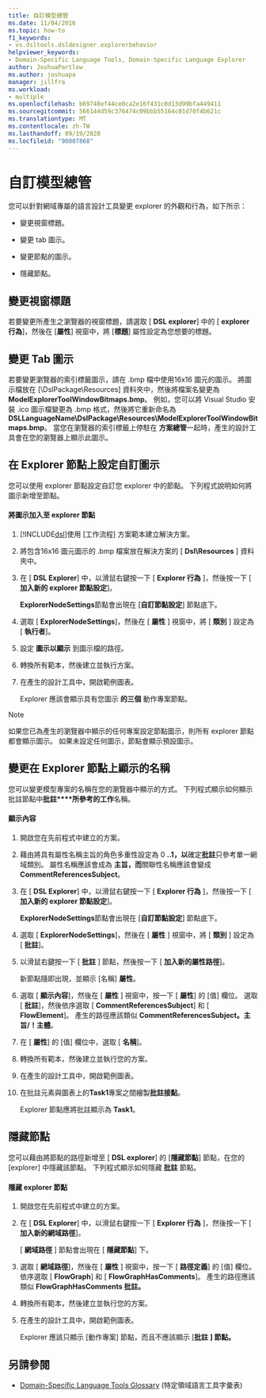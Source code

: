 ```yaml
---
title: 自訂模型總管
ms.date: 11/04/2016
ms.topic: how-to
f1_keywords:
- vs.dsltools.dsldesigner.explorerbehavior
helpviewer_keywords:
- Domain-Specific Language Tools, Domain-Specific Language Explorer
author: JoshuaPartlow
ms.author: joshuapa
manager: jillfra
ms.workload:
- multiple
ms.openlocfilehash: b69748ef44ce0ca2e16f431c0d13d99bfa449411
ms.sourcegitcommit: 566144d59c376474c09bbb55164c01d70f4b621c
ms.translationtype: MT
ms.contentlocale: zh-TW
ms.lasthandoff: 09/19/2020
ms.locfileid: "90807868"
---
```

# <a name="customizing-the-model-explorer"></a>自訂模型總管
您可以針對網域專屬的語言設計工具變更 explorer 的外觀和行為，如下所示：

- 變更視窗標題。

- 變更 tab 圖示。

- 變更節點的圖示。

- 隱藏節點。

## <a name="changing-the-window-title"></a>變更視窗標題
 若要變更所產生之瀏覽器的視窗標題，請選取 [ **DSL explorer**] 中的 [ **explorer 行為**]，然後在 [**屬性**] 視窗中，將 [**標題**] 屬性設定為您想要的標題。

## <a name="changing-the-tab-icon"></a>變更 Tab 圖示
 若要變更瀏覽器的索引標籤圖示，請在 .bmp 檔中使用16x16 圖元的圖示。 將圖示檔放在 [\DslPackage\Resources\] 資料夾中，然後將檔案名變更為 **ModelExplorerToolWindowBitmaps.bmp**。 例如，您可以將 Visual Studio 安裝 .ico 圖示檔變更為 .bmp 格式，然後將它重新命名為 **DSLLanguageName\DslPackage\Resources\ModelExplorerToolWindowBitmaps.bmp**。 當您在瀏覽器的索引標籤上停駐在 **方案總管**一起時，產生的設計工具會在您的瀏覽器上顯示此圖示。

## <a name="setting-custom-icons-on-explorer-nodes"></a>在 Explorer 節點上設定自訂圖示
 您可以使用 explorer 節點設定自訂您 explorer 中的節點。 下列程式說明如何將圖示新增至節點。

#### <a name="to-add-an-icon-to-an-explorer-node"></a>將圖示加入至 explorer 節點

1. [!INCLUDE[dsl](../modeling/includes/dsl_md.md)]使用 [工作流程] 方案範本建立解決方案。

2. 將包含16x16 圖元圖示的 .bmp 檔案放在解決方案的 [ **Dsl\Resources** ] 資料夾中。

3. 在 [ **DSL Explorer**] 中，以滑鼠右鍵按一下 [ **Explorer 行為** ]，然後按一下 [ **加入新的 explorer 節點設定**]。

    **ExplorerNodeSettings**節點會出現在 [**自訂節點設定**] 節點底下。

4. 選取 [ **ExplorerNodeSettings**]，然後在 [ **屬性** ] 視窗中，將 [ **類別** ] 設定為 [ **執行者**]。

5. 設定 **圖示以顯示** 到圖示檔的路徑。

6. 轉換所有範本，然後建立並執行方案。

7. 在產生的設計工具中，開啟範例圖表。

    Explorer 應該會顯示具有您圖示 **的三個** 動作專案節點。

> [!NOTE]
> 如果您已為產生的瀏覽器中顯示的任何專案設定節點圖示，則所有 explorer 節點都會顯示圖示。 如果未設定任何圖示，節點會顯示預設圖示。

## <a name="changing-the-name-displayed-on-an-explorer-node"></a>變更在 Explorer 節點上顯示的名稱
 您可以變更模型專案的名稱在您的瀏覽器中顯示的方式。 下列程式顯示如何顯示批註節點中**批註****所參考的工作**名稱。

#### <a name="to-display-a-property"></a>顯示內容

1. 開啟您在先前程式中建立的方案。

2. 藉由將具有屬性名稱主旨的角色多重性設定為 0 **..1，以**確定**批註**只參考單一網域類別。 屬性名稱應該會成為 **主旨，而**關聯性名稱應該會變成 **CommentReferencesSubject**。

3. 在 [ **DSL Explorer**] 中，以滑鼠右鍵按一下 [ **Explorer 行為** ]，然後按一下 [ **加入新的 explorer 節點設定**]。

     **ExplorerNodeSettings**節點會出現在 [**自訂節點設定**] 節點底下。

4. 選取 [ **ExplorerNodeSettings**]，然後在 [ **屬性** ] 視窗中，將 [ **類別** ] 設定為 [ **批註**]。

5. 以滑鼠右鍵按一下 [ **批註** ] 節點，然後按一下 [ **加入新的屬性路徑**]。

     新節點隨即出現，並顯示 [名稱] **屬性**。

6. 選取 [ **顯示內容**]，然後在 [ **屬性** ] 視窗中，按一下 [ **屬性**] 的 [值] 欄位。 選取 [ **批註**]，然後依序選取 [ **CommentReferencesSubject**] 和 [ **FlowElement**]。 產生的路徑應該類似 **CommentReferencesSubject。主旨/！主體**。

7. 在 [ **屬性**] 的 [值] 欄位中，選取 [ **名稱**]。

8. 轉換所有範本，然後建立並執行您的方案。

9. 在產生的設計工具中，開啟範例圖表。

10. 在批註元素與圖表上的**Task1**專案之間繪製**批註接點**。

     Explorer 節點應將批註顯示為 **Task1**。

## <a name="hiding-nodes"></a>隱藏節點
 您可以藉由將節點的路徑新增至 [ **DSL explorer**] 的 [**隱藏節點**] 節點，在您的 [explorer] 中隱藏該節點。 下列程式顯示如何隱藏 **批註** 節點。

#### <a name="to-hide-an-explorer-node"></a>隱藏 explorer 節點

1. 開啟您在先前程式中建立的方案。

2. 在 [ **DSL Explorer**] 中，以滑鼠右鍵按一下 [ **Explorer 行為** ]，然後按一下 [ **加入新的網域路徑**]。

     [ **網域路徑** ] 節點會出現在 [ **隱藏節點**] 下。

3. 選取 [ **網域路徑**]，然後在 [ **屬性** ] 視窗中，按一下 [ **路徑定義**] 的 [值] 欄位。 依序選取 [ **FlowGraph**] 和 [ **FlowGraphHasComments**]。 產生的路徑應該類似 **FlowGraphHasComments 批註。**

4. 轉換所有範本，然後建立並執行您的方案。

5. 在產生的設計工具中，開啟範例圖表。

     Explorer 應該只顯示 [動作專案] 節點，而且不應該顯示 [**批註** **] 節點。**

## <a name="see-also"></a>另請參閱

- [Domain-Specific Language Tools Glossary](/previous-versions/bb126564(v=vs.100)) (特定領域語言工具字彙表)